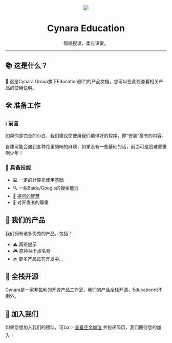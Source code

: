 <div align="center">

![](https://github.com/CynaraGroup/Cynara_Education/blob/master/docs/img/logo横.svg?raw=true)

# **Cynara Education**
智顺授课，柔应课堂。

</div>

---
## 📚 这是什么？

👋 这是Cynara Group旗下Education部门的产品文档，您可以在此处查看相关产品的使用说明。

## 🛠️ 准备工作

### ℹ️ 前言

如果你是完全的小白，我们建议您使用我们编译好的程序，即“安装”章节的内容。

自建可能会遇到各种花里胡哨的麻烦，如果没有一些基础的话，前面可是困难重重啊少年！

### 💪 具备技能

- 💻 一定的计算机使用基础
- 🔍 一些Baidu/Google的搜索能力
- 📖 [提问的智慧](/howtosak)
- 🤝 对开发者的尊重

## 🚀 我们的产品

我们拥有诸多优秀的产品，包括：

- ⚠️ 离班提示
- 🎮 原神抽卡点名器
- 🔜 更多产品正在开发中...

## 🌟 全栈开源

Cynara是一家非盈利的开源产品工作室，我们的产品全栈开源，Education也不例外。

## 🤝 加入我们

如果您想加入我们的团队，可以👉 [查看空余岗位](https://www.cynara.my/posts/b9a.html) 并投递简历，我们期待您的加入！